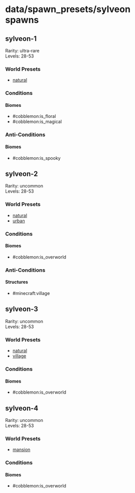 # data/spawn_presets/sylveon spawns  
  
## sylveon-1  
Rarity: ultra-rare  
Levels: 28-53  
  
### World Presets  
* [natural](/data/world_presets/natural.md)  
  
### Conditions  
  
#### Biomes  
  * #cobblemon:is_floral
  * #cobblemon:is_magical
  
  
### Anti-Conditions  
  
#### Biomes  
  * #cobblemon:is_spooky
  
  
## sylveon-2  
Rarity: uncommon  
Levels: 28-53  
  
### World Presets  
* [natural](/data/world_presets/natural.md)  
* [urban](/data/world_presets/urban.md)  
  
### Conditions  
  
#### Biomes  
  * #cobblemon:is_overworld
  
  
### Anti-Conditions  
  
#### Structures  
  * #minecraft:village
  
  
## sylveon-3  
Rarity: uncommon  
Levels: 28-53  
  
### World Presets  
* [natural](/data/world_presets/natural.md)  
* [village](/data/world_presets/village.md)  
  
### Conditions  
  
#### Biomes  
  * #cobblemon:is_overworld
  
  
## sylveon-4  
Rarity: uncommon  
Levels: 28-53  
  
### World Presets  
* [mansion](/data/world_presets/mansion.md)  
  
### Conditions  
  
#### Biomes  
  * #cobblemon:is_overworld
  
